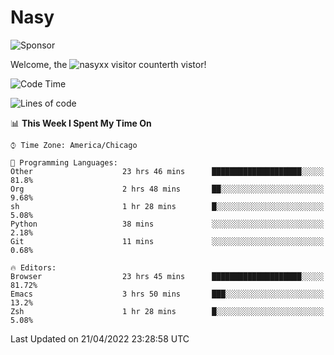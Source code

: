 # Nasy

<!--
<p align="center">
<img height="200" src="https://github-readme-stats.vercel.app/api?username=nasyxx&count_private=true&show_icons=true&theme=dracula&include_all_commits=true"/>
<img height="200" src="https://github-readme-stats.vercel.app/api/top-langs/?username=nasyxx&theme=dracula&hide=html,jupyter+notebook&count_private=true&show_icons=true"/>
</p>

  
----------------
-->

![Sponsor](https://img.shields.io/static/v1.svg?label=Sponsor&message=%E2%9D%A4&logo=GitHub&style=flat&color=pink)
 
Welcome, the ![nasyxx visitor counter](https://count.getloli.com/get/@nasyxx?theme=rule34)th vistor!
 
<!--START_SECTION:waka-->
![Code Time](http://img.shields.io/badge/Code%20Time-2%2C261%20hrs%2024%20mins-blue)

![Lines of code](https://img.shields.io/badge/From%20Hello%20World%20I%27ve%20Written-5%20Million%20lines%20of%20code-blue)

📊 **This Week I Spent My Time On** 

```text
⌚︎ Time Zone: America/Chicago

💬 Programming Languages: 
Other                    23 hrs 46 mins      ████████████████████░░░░░   81.8% 
Org                      2 hrs 48 mins       ██░░░░░░░░░░░░░░░░░░░░░░░   9.68% 
sh                       1 hr 28 mins        █░░░░░░░░░░░░░░░░░░░░░░░░   5.08% 
Python                   38 mins             ░░░░░░░░░░░░░░░░░░░░░░░░░   2.18% 
Git                      11 mins             ░░░░░░░░░░░░░░░░░░░░░░░░░   0.68%

🔥 Editors: 
Browser                  23 hrs 45 mins      ████████████████████░░░░░   81.72% 
Emacs                    3 hrs 50 mins       ███░░░░░░░░░░░░░░░░░░░░░░   13.2% 
Zsh                      1 hr 28 mins        █░░░░░░░░░░░░░░░░░░░░░░░░   5.08%

```


 Last Updated on 21/04/2022 23:28:58 UTC
<!--END_SECTION:waka-->

<!-- ![visitors](https://visitor-badge.laobi.icu/badge?page_id=nasyxx.nasyxx) -->
